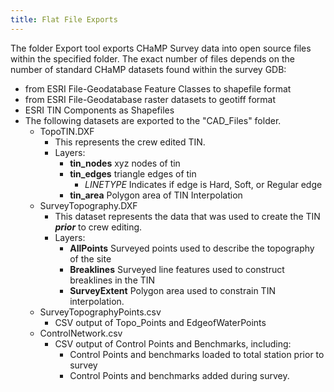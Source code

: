 ```yaml
---
title: Flat File Exports
---
```


The folder Export tool exports CHaMP Survey data into open source files within the specified folder. The exact number of files depends on the number of standard CHaMP datasets found within the survey GDB:

- from ESRI File-Geodatabase Feature Classes to shapefile format
- from ESRI File-Geodatabase raster datasets to geotiff format
- ESRI TIN Components as Shapefiles
- The following datasets are exported to the "CAD_Files" folder.
  - TopoTIN.DXF
    - This represents the crew edited TIN.
    - Layers:
      - **tin_nodes** xyz nodes of tin
      - **tin_edges** triangle edges of tin
        - *LINETYPE* Indicates if edge is Hard, Soft, or Regular edge
      - **tin_area** Polygon area of TIN Interpolation
  - SurveyTopography.DXF
    - This dataset represents the data that was used to create the TIN ***prior*** to crew editing.
    - Layers:
      - **AllPoints** Surveyed points used to describe the topography of the site
      - **Breaklines** Surveyed line features used to construct breaklines in the TIN
      - **SurveyExtent** Polygon area used to constrain TIN interpolation.
  - SurveyTopographyPoints.csv
    - CSV output of Topo_Points and EdgeofWaterPoints
  - ControlNetwork.csv
    - CSV output of Control Points and Benchmarks, including:
      - Control Points and benchmarks loaded to total station prior to survey
      - Control Points and benchmarks added during survey.


